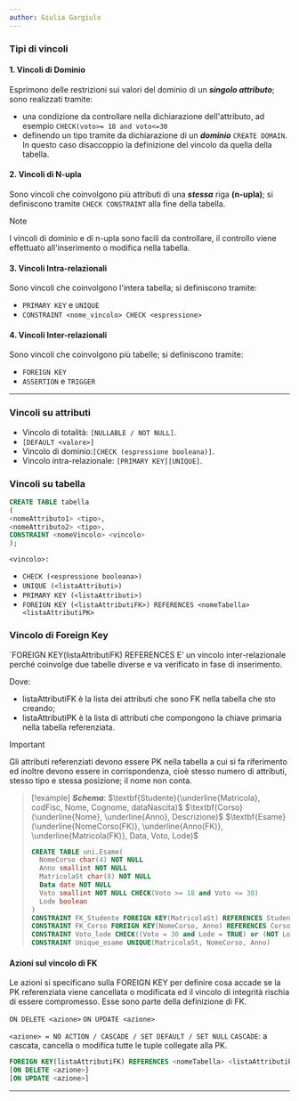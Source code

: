 ```yaml
---
author: Giulia Gargiulo
---
```

### Tipi di vincoli
#### 1. Vincoli di Dominio
Esprimono delle restrizioni sui valori del dominio di un ***singolo attributo***; sono realizzati tramite:
- una condizione da controllare nella dichiarazione dell'attributo, ad esempio `CHECK(voto>= 18 and voto<=30`
- definendo un tipo tramite da dichiarazione di un ***dominio*** `CREATE DOMAIN`. In questo caso disaccoppio la definizione del vincolo da quella della tabella.
#### 2. Vincoli di N-upla
Sono vincoli che coinvolgono più attributi di una ***stessa*** riga **(n-upla)**; si definiscono tramite `CHECK CONSTRAINT` alla fine della tabella.

>[!Note]
>I vincoli di dominio e di n-upla sono facili da controllare, il controllo viene effettuato all'inserimento o modifica nella tabella.
>
#### 3. Vincoli Intra-relazionali
Sono vincoli che coinvolgono l'intera tabella; si definiscono tramite:
- `PRIMARY KEY` e `UNIQUE`
- `CONSTRAINT <nome_vincolo> CHECK <espressione>`
#### 4. Vincoli Inter-relazionali
Sono vincoli che coinvolgono più tabelle; si definiscono tramite:
- `FOREIGN KEY`
- `ASSERTION` e `TRIGGER`

---
### Vincoli su attributi
- Vincolo di totalità: `[NULLABLE / NOT NULL]`.
- `[DEFAULT <valore>]`
- Vincolo di dominio:`[CHECK (espressione booleana)]`.
- Vincolo intra-relazionale: `[PRIMARY KEY][UNIQUE]`.
### Vincoli su tabella
```SQL
CREATE TABLE tabella
(
<nomeAttributo1> <tipo>,
<nomeAttributo2> <tipo>,
CONSTRAINT <nomeVincolo> <vincolo>
);
```

`<vincolo>:`
- `CHECK (<espressione booleana>)`
- `UNIQUE (<listaAttributi>)`
- `PRIMARY KEY (<listaAttributi>)`
- `FOREIGN KEY (<listaAttributiFK>) REFERENCES <nomeTabella> <listaAttributiPK>`

### Vincolo di Foreign Key
`FOREIGN KEY(listaAttributiFK) REFERENCES <nomeTabella> <listaAttributiPK>
E' un vincolo inter-relazionale perché coinvolge due tabelle diverse e va verificato in fase di inserimento.

Dove:
- listaAttributiFK è la lista dei attributi che sono FK nella tabella che sto creando;
- listaAttributiPK è la lista di attributi che compongono la chiave primaria nella tabella referenziata.

>[!important]
>Gli attributi referenziati devono essere PK nella tabella <nomeTabella> a cui si fa riferimento ed inoltre devono essere in corrispondenza, cioè stesso numero di attributi, stesso tipo e stessa posizione; il nome non conta.


>[!example] 
>***Schema***: 
>$\textbf{Studente}(\underline{Matricola}, codFisc, Nome, Cognome, dataNascita)$
>$\textbf{Corso}(\underline{Nome}, \underline{Anno}, Descrizione)$
> $\textbf{Esame}(\underline{NomeCorso(FK)}, \underline{Anno(FK)}, \underline{Matricola(FK)}, Data, Voto, Lode)$
> ```SQL
> CREATE TABLE uni.Esame(
> 	NomeCorso char(4) NOT NULL
> 	Anno smallint NOT NULL
> 	MatricolaSt char(8) NOT NULL
> 	Data date NOT NULL
> 	Voto smallint NOT NULL CHECK(Voto >= 18 and Voto <= 30)
> 	Lode boolean
> )
> CONSTRAINT FK_Studente FOREIGN KEY(MatricolaSt) REFERENCES Studente(Matricola)
> CONSTRAINT FK_Corso FOREIGN KEY(NomeCorso, Anno) REFERENCES Corso(Nome,Anno)
> CONSTRAINT Voto_lode CHECK((Voto = 30 and Lode = TRUE) or (NOT Lode = TRUE))
> CONSTRAINT Unique_esame UNIQUE(MatricolaSt, NomeCorso, Anno)
> ```

#### Azioni sul vincolo di FK

Le azioni si specificano sulla FOREIGN KEY per definire cosa accade se la PK referenziata viene cancellata o modificata ed il vincolo di integrità rischia di essere compromesso. Esse sono parte della definizione di FK.

`ON DELETE <azione>`
`ON UPDATE <azione>`

`<azione> = NO ACTION / CASCADE / SET DEFAULT / SET NULL`
`CASCADE`: a cascata, cancella o modifica tutte le tuple collegate alla PK.

```SQL
FOREIGN KEY(listaAttributiFK) REFERENCES <nomeTabella> <listaAttributiPK>
[ON DELETE <azione>]
[ON UPDATE <azione>]
```
---
